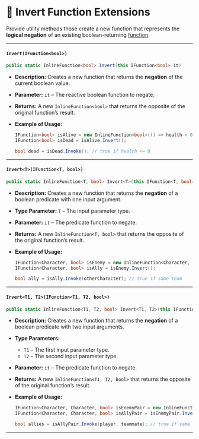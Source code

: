 # 🧩 Invert Function Extensions

Provide utility methods those create a new function that represents the **logical negation** of an existing
boolean-returning [function](IFunctions.md).

---

#### `Invert(IFunction<bool>)`

```csharp
public static InlineFunction<bool> Invert(this IFunction<bool> it)
`````

- **Description:** Creates a new function that returns the **negation** of the current boolean value.
- **Parameter:** `it` – The reactive boolean function to negate.
- **Returns:** A new `InlineFunction<bool>` that returns the opposite of the original function’s result.
- **Example of Usage:**

  ```csharp
  IFunction<bool> isAlive = new InlineFunction<bool>(() => health > 0);
  IFunction<bool> isDead = isAlive.Invert();

  bool dead = isDead.Invoke(); // true if health <= 0
  ````

---

#### `Invert<T>(IFunction<T, bool>)`

```csharp
public static InlineFunction<T, bool> Invert<T>(this IFunction<T, bool> it)
````

- **Description:** Creates a new function that returns the **negation** of a boolean predicate with one input argument.
- **Type Parameter:** `T` – The input parameter type.
- **Parameter:** `it` – The predicate function to negate.
- **Returns:** A new `InlineFunction<T, bool>` that returns the opposite of the original function’s result.
- **Example of Usage:**

  ```csharp
  IFunction<Character, bool> isEnemy = new InlineFunction<Character, bool>(c => c.Team != player.Team);
  IFunction<Character, bool> isAlly = isEnemy.Invert();

  bool ally = isAlly.Invoke(otherCharacter); // true if same team
  ````

---

#### `Invert<T1, T2>(IFunction<T1, T2, bool>)`

```csharp
public static InlineFunction<T1, T2, bool> Invert<T1, T2>(this IFunction<T1, T2, bool> it)
````

- **Description:** Creates a new function that returns the **negation** of a boolean predicate with two input arguments.
- **Type Parameters:**
    - `T1` – The first input parameter type.
    - `T2` – The second input parameter type.
- **Parameter:** `it` – The predicate function to negate.
- **Returns:** A new `InlineFunction<T1, T2, bool>` that returns the opposite of the original function’s result.
- **Example of Usage:**

  ```csharp
  IFunction<Character, Character, bool> isEnemyPair = new InlineFunction<Character, Character, bool>((a, b) => a.Team != b.Team);
  IFunction<Character, Character, bool> isAllyPair = isEnemyPair.Invert();

  bool allies = isAllyPair.Invoke(player, teammate); // true if same team
  ````

---